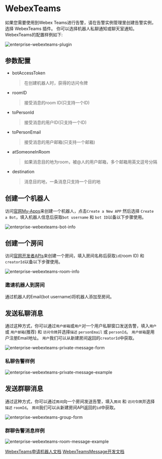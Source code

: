 # WebexTeams

如果您需要使用到Webex Teams进行告警，请在告警实例管理里创建告警实例，选择 WebexTeams 插件。
你可以选择机器人私聊通知或聊天室通知。
WebexTeams的配置样例如下:

![enterprise-webexteams-plugin](../../../../img/alert/enterprise-webexteams-plugin.png)

## 参数配置

* botAccessToken
  > 在创建机器人时，获得的访问令牌
* roomID
  > 接受消息的room ID(只支持一个ID)
* toPersonId
  > 接受消息的用户ID(只支持一个ID)
* toPersonEmail
  > 接受消息的用户邮箱(只支持一个邮箱)
* atSomeoneInRoom
  > 如果消息目的地为room，被@人的用户邮箱，多个邮箱用英文逗号分隔
* destination
  > 消息目的地，一条消息只支持一个目的地

## 创建一个机器人

访问[官网My-Apps](https://developer.webex.com/docs/api/v1/rooms/create-a-room)来创建一个机器人，点击`Create a New APP` 然后选择 `Create a Bot`，填入机器人信息后获取`bot username` 和 `bot ID`以备以下步骤使用。

![enterprise-webexteams-bot-info](../../../../img/alert/enterprise-webexteams-bot.png)

## 创建一个房间

访问[官网开发者APIs](https://developer.webex.com/docs/api/v1/rooms/create-a-room)来创建一个房间，填入房间名称后获取`id`(room ID) 和 `creatorId`以备以下步骤使用。

![enterprise-webexteams-room-info](../../../../img/alert/enterprise-webexteams-room.png)

### 邀请机器人到房间

通过机器人的Email(bot username)将机器人添加至房间。

## 发送私聊消息

通过这种方式，你可以通过`用户邮箱`或`用户`对一个用户私聊窗口发送告警，填入`用户` 或 `用户邮箱`(推荐) 和 `访问令牌`并选择`描述` `personEmail` 或 `personId`。
`用户邮箱`是用户注册Email地址。
`用户`我们可以从新建房间返回的`creatorId`中获取。

![enterprise-webexteams-private-message-form](../../../../img/alert/enterprise-webexteams-private-form.png)

### 私聊告警样例

![enterprise-webexteams-private-message-example](../../../../img/alert/enterprise-webexteams-private-msg.png)

## 发送群聊消息

通过这种方式，你可以通过`房间`向一个房间发送告警，填入`房间` 和 `访问令牌`并选择`描述` `roomId`。
`房间`我们可以从新建房间API返回的`id`中获取。

![enterprise-webexteams-group-form](../../../../img/alert/enterprise-webexteams-group-form.png)

### 群聊告警消息样例

![enterprise-webexteams-room-message-example](../../../../img/alert/enterprise-webexteams-room-msg.png)

[WebexTeams申请机器人文档](https://developer.webex.com/docs/bots)
[WebexTeamsMessage开发文档](https://developer.webex.com/docs/api/v1/messages/create-a-message)
